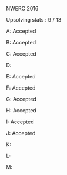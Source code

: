 NWERC 2016

Upsolving stats : 9 / 13

A: Accepted

B: Accepted

C: Accepted

D:

E: Accepted

F: Accepted

G: Accepted

H: Accepted

I: Accepted

J: Accepted

K: 

L: 

M: 
